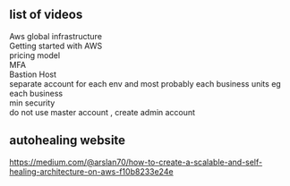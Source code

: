 ## list of videos
Aws global infrastructure \
Getting started with AWS \
pricing model \
MFA \
Bastion Host \
separate account for each env and most probably each business units 
eg each business \
min security \
do not use master account , create admin account 



## autohealing website
https://medium.com/@arslan70/how-to-create-a-scalable-and-self-healing-architecture-on-aws-f10b8233e24e

